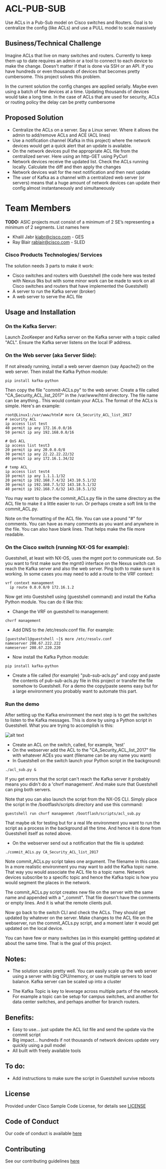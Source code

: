 # ACL-PUB-SUB
Use ACLs in a Pub-Sub model on Cisco switches and Routers. Goal is to centralize the config (like ACLs) and use a PULL model to scale massively

## Business/Technical Challenge

Imagine ACLs that live on many switches and routers. Currently to keep them up to date requires an admin or a tool to connect to each device to make the change. Doesn't matter if that is done via SSH or an API. If you have hundreds or even thousands of devices that becomes pretty cumbersome. This project solves this problem.

In the current solution the config changes are applied serially. Maybe even using a batch of few devices at a time. Updating thousands of devices would take a long time. In the case of ACLs that are used for security, ACLs or routing policy the delay can be pretty cumbersome

## Proposed Solution
 
- Centralize the ACLs on a server. Say a Linux server. Where it allows the admin to add/remove ACLs and ACE (ACL lines)
- Use a notification channel (Kafka in this project) where the network devices would get a quick alert that an update is available.
- On the network devices pull the appropriate ACL file from the centralized server. Here using an http-GET using PyCurl
- Network devices receive the updated list. Check the ACLs running locally. Calculate the diff and then apply the changes
- Network devices wait for the next notification and then next update
- The user of Kafka as a channel with a centralized web server (or servers) means that a huge amount of network devices can update their config almost instantaneously and simultaneously

# Team Members


**TODO:** ASIC projects must consist of a minimum of 2 SE’s
representing a minimum of 2 segments. List names here

* Khalil Jabr <kjabr@cisco.com> - GES
* Ray Blair <rablair@cisco.com> - SLED


### Cisco Products Technologies/ Services

The solution needs 3 parts to make it work:
- Cisco switches and routers with Guestshell (the code here was tested with Nexus 9ks but with some minor work can be made to work on all Cisco switches and routers that have implemented the Guestshell)
- A server to run the Kafka server (broker)
- A web server to serve the ACL file

## Usage and Installation

### On the Kafka Server:

Launch ZooKeeper and Kafka server on the Kafka server with a topic called "ACL". Ensure the Kafka server listens on the local IP address.

### On the Web server (aka Server Side):

If not already running, install a web server daemon (say Apache2) on the web server. Then install the Kafka Python module:

`pip install kafka-python`

Then copy the file "commit-ACLs.py" to the web server. Create a file called "CA_Security_ACL_list_2017" in the /var/www/html directory. The file name can be anything.. This would contain your ACLs. The format of the ACLs is simple. Here's an example:

```
root@Linux1:/var/www/html# more CA_Security_ACL_list_2017
# security ACL
ip access list test
40 permit ip any 172.16.0.0/16
50 permit ip any 192.168.0.0/16

# QoS ACL
ip access list test3
20 permit ip any 20.0.0.0/8
30 permit ip any 22.22.22.22/32
40 permit ip any 172.16.1.34/32

# temp ACL
ip access list test4
10 permit ip any 1.1.1.1/32
20 permit ip 192.168.7.4/32 143.10.5.1/32
30 permit ip 192.168.7.5/32 143.18.5.1/32
40 permit ip 192.168.7.6/32 143.18.5.1/32

```
You may want to place the commit_ACLs.py file in the same directory as the ACL file to make it a little easier to run. Or perhaps create a soft link to the commit_ACL.py.

Note on the formatting of the ACL file. You can use a pound "#" for comments. You can have as many comments as you want and anywhere in the file. You can also have blank lines. That helps make the file more readable.

### On the Cisco switch (running NX-OS for example):

Guestshell, at least with NX-OS, uses the mgmt port to communicate out. So you want to first make sure the mgmt0 interface on the Nexus switch can reach the Kafka server and also the web server. Ping both to make sure it is working. In some cases you may need to add a route to the VRF context:

```
vrf context management
  ip route 0.0.0.0/0 172.16.1.2
```

Now get into Guestshell using (guestshell command) and install the Kafka Python module. You can do it like this:

- Change the VRF on guestshell to management:

`chvrf management`

- Add DNS to the /etc/resolv.conf file. For example:

```
[guestshell@guestshell ~]$ more /etc/resolv.conf 
nameserver 208.67.222.222
nameserver 208.67.220.220
```

- Now install the Kafka Python module:

`pip install kafka-python`

- Create a file called (for example) "pub-sub-acls.py" and copy and paste the contents of pub-sub-acls.py file in this project or transfer the file somehow to Guestshell. For a demo the copy/paste seems easy but for a large environment you probably want to automate this part.

### Run the demo

After setting up the Kafka environment the next step is to get the switches to listen to the Kafka messages. This is done by using a Python script in Guestshell. What you are trying to accomplish is this:

![alt text](https://github.com/kjabr/ACL-PUB-SUB/blob/master/Kafka.jpg)

- Create an ACL on the switch, called, for example, 'test'
- On the webserver add the ACL to the "CA_Security_ACL_list_2017" file with whatever ACEs you want (filename can be any name you want)
- In Guestshell on the switch launch your Python script in the background:

`./acl_sub.py &`

If you get errors that the script can't reach the Kafka server it probably means you didn't do a 'chvrf management'. And make sure that Guestshell can ping both servers.

Note that you can also launch the script from the NX-OS CLI. Simply place the script in the /bootflash/scripts directory and use this command:

`guestshell run chvrf managemnet /bootflash/scripts/acl_sub.py`

That maybe ok for testing but for a real life environment you want to run the script as a process in the background all the time. And hence it is done from Guestshell itself as noted above.

- On the webserver send out a notification that the file is updated:

`./commit_ACLs.py CA_Security_ACL_list_2017`

Note commit_ACLs.py script takes one argument. The filename in this case. In a more realistic environment you may want to add the Kafka topic name. That way you would associate the ACL file to a topic name. Network devices subscribe to a specific topic and hence the Kafka topic is how you would segment the places in the network.

The commit_ACLs.py script creates new file on the server with the same name and appended with a "_commit". That file doesn't have the comments or empty lines. And it is what the remote clients pull.

Now go back to the switch CLI and check the ACLs. They should get updated by whatever on the server. Make changes to the ACL file on the webserver, run the commit_ACLs.py script, and a moment later it would get updated on the local device.

You can have few or many switches (as in this example) gettting updated at about the same time. That is the goal of this project.

## Notes:

- The solution scales pretty well. You can easily scale up the web server using a server with big CPU/memory, or use multiple servers to load balance. Kafka server can be scaled up into a cluster

- The Kafka Topic is key to leverage across multiple parts of the network. For example a topic can be setup for campus switches, and another for data center switches, and perhaps another for branch routers.

## Benefits:

- Easy to use... just update the ACL list file and send the update via the commit script
- Big impact... hundreds if not thousands of network devices update very quickly using a pull model
- All built with freely available tools

## To do:

- Add instructions to make sure the script in Guestshell survive reboots

## License

Provided under Cisco Sample Code License, for details see [LICENSE](./LICENSE.md)

## Code of Conduct

Our code of conduct is available [here](./CODE_OF_CONDUCT.md)

## Contributing

See our contributing guidelines [here](./CONTRIBUTING.md)
